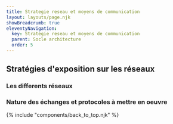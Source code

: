 ```yaml
---
title: Strategie reseau et moyens de communication
layout: layouts/page.njk
showBreadcrumb: true
eleventyNavigation:
  key: Strategie reseau et moyens de communication
  parent: Socle architecture
  order: 5
---
```


## Stratégies d'exposition sur les réseaux

### Les differents réseaux

### Nature des échanges et protocoles à mettre en oeuvre 




{% include "components/back_to_top.njk" %}
